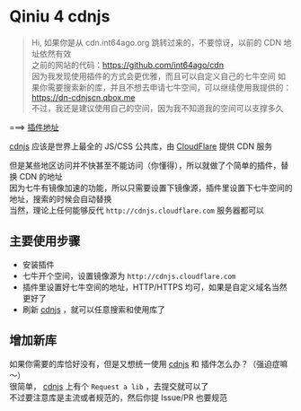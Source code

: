# Qiniu 4 cdnjs

 > Hi, 如果你是从 cdn.int64ago.org 跳转过来的，不要惊讶，以前的 CDN 地址依然有效<br>
 > 之前的网站的代码：https://github.com/int64ago/cdn<br>
 > 因为我发现使用插件的方式会更优雅，而且可以自定义自己的七牛空间
 > 如果你需要搜索新的库，并且不想去申请七牛空间，可以继续使用我提供的：https://dn-cdnjscn.qbox.me<br>
 > 不过，我还是建议使用自己的空间，因为我不知道我的空间可以支撑多久

===> [插件地址](https://goo.gl/XyqOrm)

[cdnjs](https://cdnjs.com/) 应该是世界上最全的 JS/CSS 公共库，由 [CloudFlare](https://www.cloudflare.com/) 提供 CDN 服务

但是某些地区访问并不快甚至不能访问（你懂得），所以就做了个简单的插件，替换 CDN 的地址<br>
因为七牛有镜像加速的功能，所以只需要设置下镜像源，插件里设置下七牛空间的地址，搜索的时候会自动替换<br>
当然，理论上任何能够反代 `http://cdnjs.cloudflare.com` 服务器都可以<br>

主要使用步骤
---
 - 安装插件
 - 七牛开个空间，设置镜像源为 `http://cdnjs.cloudflare.com`
 - 插件里设置好七牛空间的地址，HTTP/HTTPS 均可，如果是自定义域名当然更好了
 - 刷新 [cdnjs](https://cdnjs.com/) ，就可以任意搜索和使用库了

增加新库
---

如果你需要的库恰好没有，但是又想统一使用 [cdnjs](https://cdnjs.com/) 和 插件怎么办？（强迫症嘛～）<br>
很简单， [cdnjs](https://cdnjs.com/) 上有个 `Request a lib` ，去提交就可以了<br>
不过要注意库是主流或者规范的，然后你提 Issue/PR 也要规范
